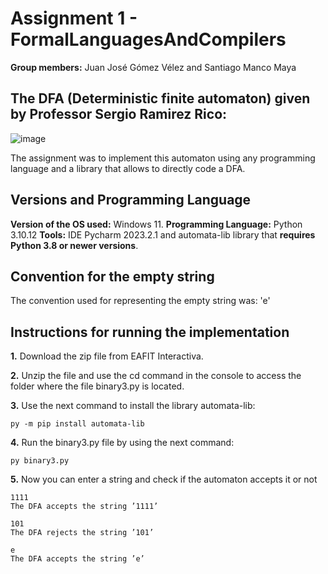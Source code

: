 # Assignment 1 - FormalLanguagesAndCompilers

**Group members:** Juan José Gómez Vélez and Santiago Manco Maya

## The DFA (Deterministic finite automaton) given by Professor Sergio Ramirez Rico:

![image](https://github.com/Manco312/Assignment-1---FormalLanguagesAndCompilers/assets/129436458/15363993-4314-46bf-91e5-12b457c9c195)

The assignment was to implement this automaton using any programming language and a library that allows to directly code a DFA.

## Versions and Programming Language

**Version of the OS used:** Windows 11.
**Programming Language:** Python 3.10.12
**Tools:** IDE Pycharm 2023.2.1 and automata-lib library that **requires Python 3.8 or newer versions**.

## Convention for the empty string

The convention used for representing the empty string was: 'e'

## Instructions for running the implementation

**1.** Download the zip file from EAFIT Interactiva.

**2.** Unzip the file and use the cd command in the console to access the folder where the file binary3.py is located.

**3.** Use the next command to install the library automata-lib:
```
py -m pip install automata-lib
```
**4.** Run the binary3.py file by using the next command:
```
py binary3.py
```
**5.** Now you can enter a string and check if the automaton accepts it or not
```
1111
The DFA accepts the string ’1111’
```

```
101
The DFA rejects the string ’101’
```

```
e
The DFA accepts the string ’e’
```



